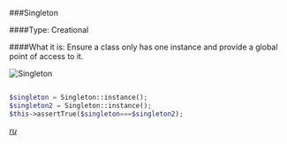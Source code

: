 ###Singleton

####Type: Creational

####What it is:
Ensure a class only has one instance and provide a global point of access to it.


![Singleton]

```php

$singleton = Singleton::instance();
$singleton2 = Singleton::instance();
$this->assertTrue($singleton===$singleton2);

```
_[ru][Ru Singleton]_

[Singleton]: https://github.com/olegre/DesignPatterns/blob/master/~images/Singleton.png
[Ru Singleton]: https://github.com/olegre/DesignPatterns/blob/master/~images/ru/Singleton.png
